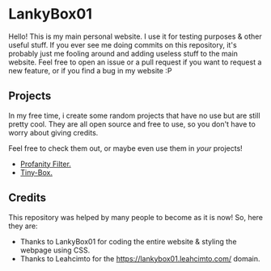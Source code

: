 # LankyBox01
Hello! This is my main personal website. I use it for testing purposes & other useful stuff. If you ever see me doing commits on this repository, it's probably just me fooling around and adding useless stuff to the main website. Feel free to open an issue or a pull request if you want to request a new feature, or if you find a bug in my website :P

## Projects
In my free time, i create some random projects that have no use but are still pretty cool. They are all open source and free to use, so you don't have to worry about giving credits.

Feel free to check them out, or maybe even use them in _your_ projects!
- <a href="https://lankybox01.leahcimto.com/profanity-filter/">Profanity Filter.</a>
- <a href="https://github.com/CodeGuy92/Tiny-Box">Tiny-Box.</a>
## Credits
This repository was helped by many people to become as it is now! So, here they are:
- Thanks to LankyBox01 for coding the entire website & styling the webpage using CSS.
- Thanks to Leahcimto for the https://lankybox01.leahcimto.com/ domain.
